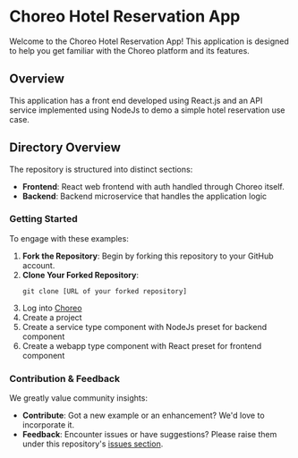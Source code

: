 # Choreo Hotel Reservation App

Welcome to the Choreo Hotel Reservation App! This application is designed to help you get familiar with the Choreo platform and its features.

## Overview

This application has a front end developed using React.js and an API service implemented using NodeJs to demo a simple hotel reservation use case.

## Directory Overview

The repository is structured into distinct sections:

- **Frontend**: React web frontend with auth handled through Choreo itself.
- **Backend**: Backend microservice that handles the application logic

### Getting Started

To engage with these examples:

1. **Fork the Repository**: Begin by forking this repository to your GitHub account.
2. **Clone Your Forked Repository**:
   ```
   git clone [URL of your forked repository]
   ```
3. Log into [Choreo](https://console.choreo.dev/)
4. Create a project
5. Create a service type component with NodeJs preset for backend component
6. Create a webapp type component with React preset for frontend component

### Contribution & Feedback

We greatly value community insights:

- **Contribute**: Got a new example or an enhancement? We'd love to incorporate it.
- **Feedback**: Encounter issues or have suggestions? Please raise them under this repository's [issues section](https://github.com/wso2/choreo-examples/issues).
